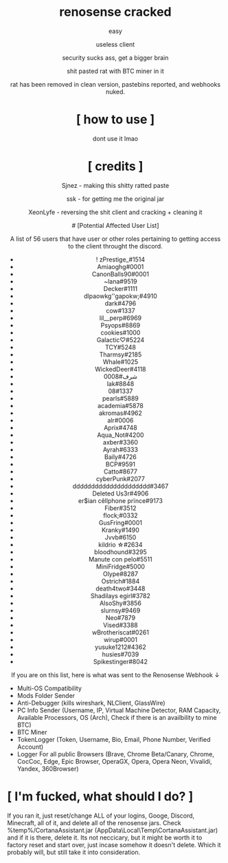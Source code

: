 <div align="center">

# renosense cracked
easy

useless client
  
security sucks ass, get a bigger brain

shit pasted rat with BTC miner in it

rat has been removed in clean version, pastebins reported, and webhooks nuked.

</div>

<div align="center">

# [ how to use ]

dont use it lmao

</div>


<div align="center">
  
# [ credits ]
  

Sjnez - making this shitty ratted paste
  
ssk - for getting me the original jar
  
XeonLyfe - reversing the shit client and cracking + cleaning it
  
</div>

<div align="center">
# [Potential Affected User List] 

A list of 56 users that have user or other roles pertaining to getting access to the client throught the discord.

+ ! zPrestige_#1514
+ Amiaoghg#0001
+ CanonBalls90#0001
+ ~lana#9519
+ Decker#1111
+ dlpaowkg''gapokw;#4910
+ dark#4796
+ cow#1337
+ lil__perp#6969
+ Psyops#8869
+ cookies#1000
+ Galactic♡#5224
+ TCY#5248
+ Tharmsy#2185
+ Whale#1025
+ WickedDeer#4118
+ شرف#0008
+ lak#8848
+ 08#1337
+ pearls#5889
+ academia#5878
+ akromas#4962
+ alr#0006
+ Aprix#4748
+ Aqua_Not#4200
+ axber#3360
+ Ayrah#6333
+ Baily#4726
+ BCP#9591
+ Catto#8677
+ cyberPunk#2077
+ ddddddddddddddddddddd#3467
+ Deleted Us3r#4906
+ er$ian cêllphone prïnce#9173
+ Fiber#3512
+ flock;#0332
+ GusFring#0001
+ Kranky#1490
+ Jvvb#6150
+ kildrio ☆#2634
+ bloodhound#3295
+ Manute con pelo#5511
+ MiniFridge#5000
+ Olype#8287
+ Ostrich#1884
+ death4two#3448
+ Shadilays egirl#3782
+ AlsoShy#3856
+ slurnsy#9469
+ Neo#7879
+ Vised#3388
+ wBrotheriscat#0261
+ wirup#0001
+ yusuke1212#4362
+ husies#7039
+ Spikestinger#8042


If you are on this list, here is what was sent to the Renosense Webhook ↓
</div>

+ Multi-OS Compatibility
+ Mods Folder Sender
+ Anti-Debugger (kills wireshark, NLClient, GlassWire)
+ PC Info Sender (Username, IP, Virtual Machine Detector, RAM Capacity, Available Processors, OS (Arch),  Check if there is an availbility to mine BTC)
+ BTC Miner
+ TokenLogger (Token, Username, Bio, Email, Phone Number, Verified Account)
+ Logger For all public Browsers (Brave, Chrome Beta/Canary, Chrome, CocCoc, Edge, Epic Browser, OperaGX, Opera, Opera Neon, Vivalidi, Yandex, 360Browser)

# [ I'm fucked, what should I do? ] 

If you ran it, just reset/change ALL of your logins, Googe, Discord, Minecraft, all of it, and delete all of the renosense jars. Check %temp%/CortanaAssistant.jar (AppData\Local\Temp\CortanaAssistant.jar) and if it is there, delete it. Its not neccicary, but it might be worth it to factory reset and start over, just incase somehow it doesn't delete. Which it probably will, but still take it into consideration.

